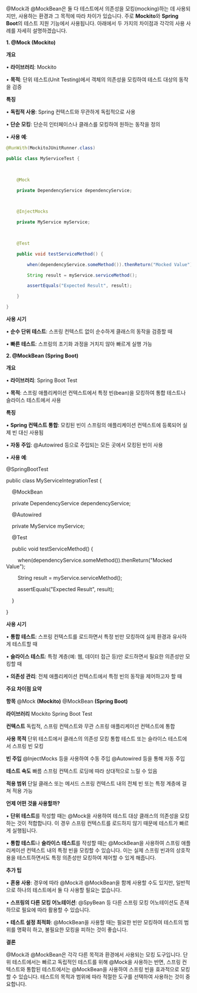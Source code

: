 
@Mock과 @MockBean은 둘 다 테스트에서 의존성을 모킹(mocking)하는 데 사용되지만, 사용하는 환경과 그 목적에 따라 차이가 있습니다. 주로 **Mockito**와 **Spring Boot**의 테스트 지원 기능에서 사용됩니다. 아래에서 두 가지의 차이점과 각각의 사용 사례를 자세히 설명하겠습니다.

  

**1. @Mock (Mockito)**

  

**개요**

• **라이브러리**: Mockito

• **목적**: 단위 테스트(Unit Testing)에서 객체의 의존성을 모킹하여 테스트 대상의 동작을 검증

**특징**

  

• **독립적 사용**: Spring 컨텍스트와 무관하게 독립적으로 사용

• **단순 모킹**: 단순히 인터페이스나 클래스를 모킹하여 원하는 동작을 정의

• **사용 예**:

  

```java
@RunWith(MockitoJUnitRunner.class)

public class MyServiceTest {

  

    @Mock

    private DependencyService dependencyService;

  

    @InjectMocks

    private MyService myService;

  

    @Test

    public void testServiceMethod() {

        when(dependencyService.someMethod()).thenReturn("Mocked Value");

        String result = myService.serviceMethod();

        assertEquals("Expected Result", result);

    }

}
```

  

  

  

**사용 시기**

  

• **순수 단위 테스트**: 스프링 컨텍스트 없이 순수하게 클래스의 동작을 검증할 때

• **빠른 테스트**: 스프링의 초기화 과정을 거치지 않아 빠르게 실행 가능

  

**2. @MockBean (Spring Boot)**

  

**개요**

  

• **라이브러리**: Spring Boot Test

• **목적**: 스프링 애플리케이션 컨텍스트에서 특정 빈(bean)을 모킹하여 통합 테스트나 슬라이스 테스트에서 사용

  

**특징**

  

• **Spring 컨텍스트 통합**: 모킹된 빈이 스프링의 애플리케이션 컨텍스트에 등록되어 실제 빈 대신 사용됨

• **자동 주입**: @Autowired 등으로 주입되는 모든 곳에서 모킹된 빈이 사용

• **사용 예**:

  

@SpringBootTest

public class MyServiceIntegrationTest {

  

    @MockBean

    private DependencyService dependencyService;

  

    @Autowired

    private MyService myService;

  

    @Test

    public void testServiceMethod() {

        when(dependencyService.someMethod()).thenReturn("Mocked Value");

        String result = myService.serviceMethod();

        assertEquals("Expected Result", result);

    }

}

  

  

  

**사용 시기**

  

• **통합 테스트**: 스프링 컨텍스트를 로드하면서 특정 빈만 모킹하여 실제 환경과 유사하게 테스트할 때

• **슬라이스 테스트**: 특정 계층(예: 웹, 데이터 접근 등)만 로드하면서 필요한 의존성만 모킹할 때

• **의존성 관리**: 전체 애플리케이션 컨텍스트에서 특정 빈의 동작을 제어하고자 할 때

  

**주요 차이점 요약**

  

**항목** @Mock **(Mockito)** @MockBean **(Spring Boot)**

**라이브러리** Mockito Spring Boot Test

**컨텍스트** 독립적, 스프링 컨텍스트와 무관 스프링 애플리케이션 컨텍스트에 통합

**사용 목적** 단위 테스트에서 클래스의 의존성 모킹 통합 테스트 또는 슬라이스 테스트에서 스프링 빈 모킹

**빈 주입** @InjectMocks 등을 사용하여 수동 주입 @Autowired 등을 통해 자동 주입

**테스트 속도** 빠름 스프링 컨텍스트 로딩에 따라 상대적으로 느릴 수 있음

**적용 범위** 단일 클래스 또는 메서드 스프링 컨텍스트 내의 전체 빈 또는 특정 계층에 걸쳐 적용 가능

  

**언제 어떤 것을 사용할까?**

  

• **단위 테스트**를 작성할 때는 @Mock을 사용하여 테스트 대상 클래스의 의존성을 모킹하는 것이 적합합니다. 이 경우 스프링 컨텍스트를 로드하지 않기 때문에 테스트가 빠르게 실행됩니다.

• **통합 테스트**나 **슬라이스 테스트**를 작성할 때는 @MockBean을 사용하여 스프링 애플리케이션 컨텍스트 내의 특정 빈을 모킹할 수 있습니다. 이는 실제 스프링 빈과의 상호작용을 테스트하면서도 특정 의존성만 모킹하여 제어할 수 있게 해줍니다.

  

**추가 팁**

  

• **혼용 사용**: 경우에 따라 @Mock과 @MockBean을 함께 사용할 수도 있지만, 일반적으로 하나의 테스트에서 둘 다 사용할 필요는 없습니다.

• **스프링의 다른 모킹 어노테이션**: @SpyBean 등 다른 스프링 모킹 어노테이션도 존재하므로 필요에 따라 활용할 수 있습니다.

• **테스트 설정 최적화**: @MockBean을 사용할 때는 필요한 빈만 모킹하여 테스트의 범위를 명확히 하고, 불필요한 모킹을 피하는 것이 좋습니다.

  

**결론**

  

@Mock과 @MockBean은 각각 다른 목적과 환경에서 사용되는 모킹 도구입니다. 단위 테스트에서는 빠르고 독립적인 테스트를 위해 @Mock을 사용하는 반면, 스프링 컨텍스트와 통합된 테스트에서는 @MockBean을 사용하여 스프링 빈을 효과적으로 모킹할 수 있습니다. 테스트의 목적과 범위에 따라 적절한 도구를 선택하여 사용하는 것이 중요합니다.